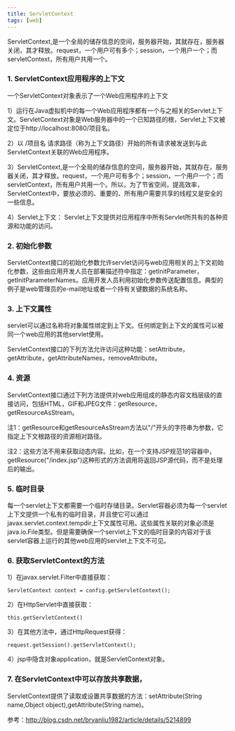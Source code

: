 ```yaml
---
title: ServletContext
tags: [web]
---
```


ServletContext,是一个全局的储存信息的空间，服务器开始，其就存在，服务器关闭，其才释放。request，一个用户可有多个；session，一个用户一个；而servletContext，所有用户共用一个。

### 1. ServletContext应用程序的上下文
一个ServletContext对象表示了一个Web应用程序的上下文

1）运行在Java虚拟机中的每一个Web应用程序都有一个与之相关的Servlet上下文。ServletContext对象是Web服务器中的一个已知路径的根，Servlet上下文被定位于http://localhost:8080/项目名。

2）以 /项目名 请求路径（称为上下文路径）开始的所有请求被发送到与此ServletContext关联的Web应用程序。

3）ServletContext,是一个全局的储存信息的空间，服务器开始，其就存在，服务器关闭，其才释放。request，一个用户可有多个；session，一个用户一个；而servletContext，所有用户共用一个。所以，为了节省空间，提高效率，ServletContext中，要放必须的、重要的、所有用户需要共享的线程又是安全的一些信息。

4）Servlet上下文：
Servlet上下文提供对应用程序中所有Servlet所共有的各种资源和功能的访问。

### 2. 初始化参数
ServletContext接口的初始化参数允许servlet访问与web应用相关的上下文初始化参数，这些由应用开发人员在部署描述符中指定：getInitParameter，getInitParameterNames。应用开发人员利用初始化参数传送配置信息。典型的例子是web管理员的e-mail地址或者一个持有关键数据的系统名称。

### 3. 上下文属性
servlet可以通过名称将对象属性绑定到上下文。任何绑定到上下文的属性可以被同一个web应用的其他servlet使用。

ServletContext接口的下列方法允许访问这种功能：setAttribute，getAttribute，getAttributeNames，removeAttribute。

### 4. 资源
ServletContext接口通过下列方法提供对web应用组成的静态内容文档层级的直接访问，包括HTML，GIF和JPEG文件：getResource，getResourceAsStream。

注1：getResource和getResourceAsStream方法以"/"开头的字符串为参数，它指定上下文根路径的资源相对路径。

注2：这些方法不用来获取动态内容。比如，在一个支持JSP规范1的容器中，getResource("/index.jsp")这种形式的方法调用将返回JSP源代码，而不是处理后的输出。

### 5. 临时目录
每一个servlet上下文都需要一个临时存储目录。Servlet容器必须为每一个servlet上下文提供一个私有的临时目录，并且使它可以通过javax.servlet.context.tempdir上下文属性可用。这些属性关联的对象必须是java.io.File类型。但是需要确保一个servlet上下文的临时目录的内容对于该servlet容器上运行的其他web应用的servlet上下文不可见。

### 6. 获取ServletContext的方法
1）在javax.servlet.Filter中直接获取：
```
ServletContext context = config.getServletContext(); 
```
2）在HttpServlet中直接获取：
```
this.getServletContext() 
```
3）在其他方法中，通过HttpRequest获得：
```
request.getSession().getServletContext(); 
```
4）jsp中隐含对象application，就是ServletContext对象。

### 7. 在ServletContext中可以存放共享数据，
ServletContext提供了读取或设置共享数据的方法：setAttribute(String name,Object object),getAttribute(String name)。

参考：http://blog.csdn.net/bryanliu1982/article/details/5214899
